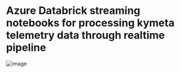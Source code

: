 # Azure Databrick streaming notebooks for processing kymeta telemetry data through realtime pipeline

![image](https://user-images.githubusercontent.com/75774961/148869330-e370cad0-b63a-4cfc-9965-5a42c519c631.png)

